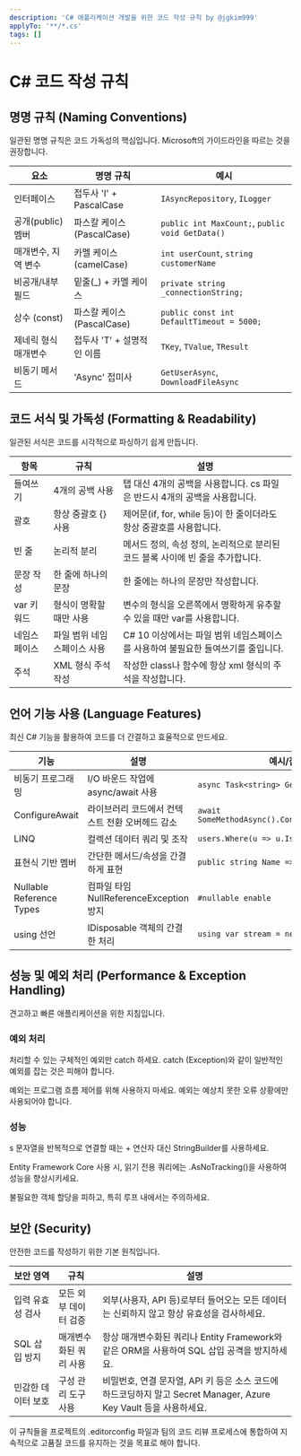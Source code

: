 ```yaml
---
description: 'C# 애플리케이션 개발을 위한 코드 작성 규칙 by @jgkim999'
applyTo: '**/*.cs'
tags: []
---
```


# C# 코드 작성 규칙

## 명명 규칙 (Naming Conventions)

일관된 명명 규칙은 코드 가독성의 핵심입니다. Microsoft의 가이드라인을 따르는 것을 권장합니다.

| 요소 | 명명 규칙 | 예시 |
|------|-----------|------|
| 인터페이스 | 접두사 'I' + PascalCase | `IAsyncRepository`, `ILogger` |
| 공개(public) 멤버 | 파스칼 케이스 (PascalCase) | `public int MaxCount;`, `public void GetData()` |
| 매개변수, 지역 변수 | 카멜 케이스 (camelCase) | `int userCount`, `string customerName` |
| 비공개/내부 필드 | 밑줄(_) + 카멜 케이스 | `private string _connectionString;` |
| 상수 (const) | 파스칼 케이스 (PascalCase) | `public const int DefaultTimeout = 5000;` |
| 제네릭 형식 매개변수 | 접두사 'T' + 설명적인 이름 | `TKey`, `TValue`, `TResult` |
| 비동기 메서드 | 'Async' 접미사 | `GetUserAsync`, `DownloadFileAsync` |

## 코드 서식 및 가독성 (Formatting & Readability)

일관된 서식은 코드를 시각적으로 파싱하기 쉽게 만듭니다.

| 항목 | 규칙 | 설명 |
|------|------|------|
| 들여쓰기 | 4개의 공백 사용 | 탭 대신 4개의 공백을 사용합니다. cs 파일은 반드시 4개의 공백을 사용합니다. |
| 괄호 | 항상 중괄호 {} 사용 | 제어문(if, for, while 등)이 한 줄이더라도 항상 중괄호를 사용합니다. |
| 빈 줄 | 논리적 분리 | 메서드 정의, 속성 정의, 논리적으로 분리된 코드 블록 사이에 빈 줄을 추가합니다. |
| 문장 작성 | 한 줄에 하나의 문장 | 한 줄에는 하나의 문장만 작성합니다. |
| var 키워드 | 형식이 명확할 때만 사용 | 변수의 형식을 오른쪽에서 명확하게 유추할 수 있을 때만 var를 사용합니다. |
| 네임스페이스 | 파일 범위 네임스페이스 사용 | C# 10 이상에서는 파일 범위 네임스페이스를 사용하여 불필요한 들여쓰기를 줄입니다. |
| 주석 | XML 형식 주석 작성 | 작성한 class나 함수에 항상 xml 형식의 주석을 작성합니다. |

## 언어 기능 사용 (Language Features)

최신 C# 기능을 활용하여 코드를 더 간결하고 효율적으로 만드세요.

| 기능 | 설명 | 예시/참고 |
|------|------|------|
| 비동기 프로그래밍 | I/O 바운드 작업에 async/await 사용 | `async Task<string> GetDataAsync()` |
| ConfigureAwait | 라이브러리 코드에서 컨텍스트 전환 오버헤드 감소 | `await SomeMethodAsync().ConfigureAwait(false)` |
| LINQ | 컬렉션 데이터 쿼리 및 조작 | `users.Where(u => u.IsActive).ToList()` |
| 표현식 기반 멤버 | 간단한 메서드/속성을 간결하게 표현 | `public string Name => _name;` |
| Nullable Reference Types | 컴파일 타임 NullReferenceException 방지 | `#nullable enable` |
| using 선언 | IDisposable 객체의 간결한 처리 | `using var stream = new FileStream(...);` |

## 성능 및 예외 처리 (Performance & Exception Handling)

견고하고 빠른 애플리케이션을 위한 지침입니다.

### 예외 처리

처리할 수 있는 구체적인 예외만 catch 하세요. catch (Exception)와 같이 일반적인 예외를 잡는 것은 피해야 합니다.

예외는 프로그램 흐름 제어를 위해 사용하지 마세요. 예외는 예상치 못한 오류 상황에만 사용되어야 합니다.

### 성능
s
문자열을 반복적으로 연결할 때는 + 연산자 대신 StringBuilder를 사용하세요.

Entity Framework Core 사용 시, 읽기 전용 쿼리에는 .AsNoTracking()을 사용하여 성능을 향상시키세요.

불필요한 객체 할당을 피하고, 특히 루프 내에서는 주의하세요.

## 보안 (Security)

안전한 코드를 작성하기 위한 기본 원칙입니다.

| 보안 영역 | 규칙 | 설명 |
|------|------|------|
| 입력 유효성 검사 | 모든 외부 데이터 검증 | 외부(사용자, API 등)로부터 들어오는 모든 데이터는 신뢰하지 않고 항상 유효성을 검사하세요. |
| SQL 삽입 방지 | 매개변수화된 쿼리 사용 | 항상 매개변수화된 쿼리나 Entity Framework와 같은 ORM을 사용하여 SQL 삽입 공격을 방지하세요. |
| 민감한 데이터 보호 | 구성 관리 도구 사용 | 비밀번호, 연결 문자열, API 키 등은 소스 코드에 하드코딩하지 말고 Secret Manager, Azure Key Vault 등을 사용하세요. |

이 규칙들을 프로젝트의 .editorconfig 파일과 팀의 코드 리뷰 프로세스에 통합하여 지속적으로 고품질 코드를 유지하는 것을 목표로 해야 합니다.
